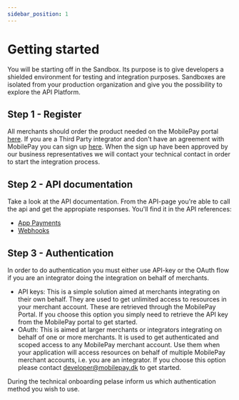 ```yaml
---
sidebar_position: 1
---
```


# Getting started

You will be starting off in the Sandbox. Its purpose is to give developers a shielded environment for testing and integration purposes. Sandboxes are isolated from your production organization and give you the possibility to explore the API Platform.

## Step 1 - Register

All merchants should order the product needed on the MobilePay portal [here](https://admin.mobilepay.dk/). If you are a Third Party integrator and don't have an agreement with MobilePay you can sign up [here](https://www.mobilepaygroup.com/partner/signup). When the sign up have been approved by our business representatives we will contact your technical contact in order to start the integration process.

## Step 2 - API documentation

Take a look at the API documentation. From the API-page you're able to call the api and get the appropiate responses. You'll find it in the API references:

* [App Payments](/api/app-payments)
* [Webhooks](/api/wehooks)

## Step 3 - Authentication

In order to do authentication you must either use API-key or the OAuth flow if you are an integrator doing the integration on behalf of merchants.

* API keys: This is a simple solution aimed at merchants integrating on their own behalf. They are used to get unlimited access to resources in your merchant account. These are retrieved through the MobilePay Portal. If you choose this option you simply need to retrieve the API key from the MobilePay portal to get started.
* OAuth: This is aimed at larger merchants or integrators integrating on behalf of one or more merchants. It is used to get authenticated and scoped access to any MobilePay merchant account. Use them when your application will access resources on behalf of multiple MobilePay merchant accounts, i.e. you are an integrator. If you choose this option please contact developer@mobilepay.dk to get started.

During the technical onboarding pelase inform us which authentication method you wish to use.
